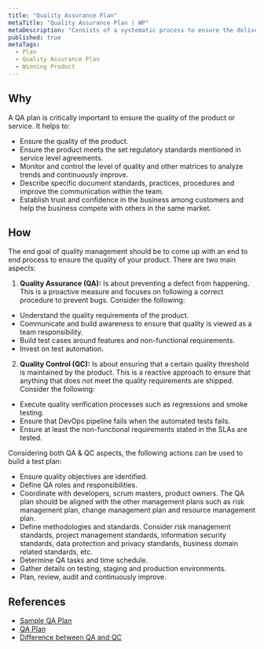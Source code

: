 ```yaml
---
title: "Quality Assurance Plan"
metaTitle: "Quality Assurance Plan | WP"
metaDescription: "Consists of a systematic process to ensure the delivery of the product with expected quality. This includes test case formulation, verification process (regression and smoke testing), test automation and release quality management."
published: true
metaTags:
  - Plan
  - Quality Assurance Plan
  - Winning Product 
---
```


## Why
A QA plan is critically important to ensure the quality of the product or service. It helps to:
- Ensure the quality of the product.
- Ensure the product meets the set regulatory standards mentioned in service level agreements.
- Monitor and control the level of quality and other matrices to analyze trends and continuously improve.
- Describe specific document standards, practices, procedures and improve the communication within the team.
- Establish trust and confidence in the business among customers and help the business compete with others in the same market.


## How
The end goal of quality management should be to come up with an end to end process to ensure the quality of your product. There are two main aspects:

1. **Quality Assurance (QA):** Is about preventing a defect from happening. This is a proactive measure and focuses on following a correct procedure to prevent bugs. Consider the following: 
- Understand the quality requirements of the product.
- Communicate and build awareness to ensure that quality is viewed as a team responsibility.
- Build test cases around features and non-functional requirements.
- Invest on test automation.

2. **Quality Control (QC):** Is about ensuring that a certain quality threshold is maintained by the product. This is a reactive approach to ensure that anything that does not meet the quality requirements are shipped. Consider the following:
- Execute quality verification processes such as regressions and smoke testing.
- Ensure that DevOps pipeline fails when the automated tests fails.
- Ensure at least the non-functional requirements stated in the SLAs are tested.

Considering both QA & QC aspects, the following actions can be used to build a test plan:
- Ensure quality objectives are identified.
- Define QA roles and responsibilities.
- Coordinate with developers, scrum masters, product owners. The QA plan should be aligned with the other management plans such as risk management plan, change management plan and resource management plan.
- Define methodologies and standards. Consider risk management standards, project management standards, information security standards, data protection and privacy standards, business domain related standards, etc.
- Determine QA tasks and time schedule.
- Gather details on testing, staging and production environments.
- Plan, review, audit and continuously improve.


## References
- [Sample QA Plan ](https://www.brighthubpm.com/project-planning/30414-how-to-create-an-effective-quality-assurance-plan/)
- [QA Plan](https://www.santecindia.com/quality-assurance-plan.html)
- [Difference between QA and QC](https://www.softwaretestinghelp.com/quality-assurance-vs-quality-control/)
